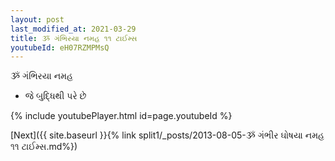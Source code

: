 ```yaml
---
layout: post
last_modified_at: 2021-03-29
title: ૐ ગંભિરયા નમહ ૧૧ ટાઈમ્સ
youtubeId: eH07RZMPMsQ
---
```

 
 
 ૐ ગંભિરયા નમહ  
 
 -  જે બુદ્ધિથી પરે છે 
 
  
 
  
 
 
 
 
 
 


{% include youtubePlayer.html id=page.youtubeId %}
 
[Next]({{ site.baseurl }}{% link  split1/_posts/2013-08-05-ૐ ગંભીર ઘોષયા નમહ ૧૧ ટાઈમ્સ.md%})
 
